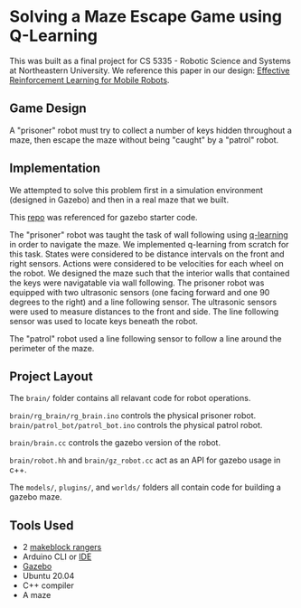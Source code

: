 
# Solving a Maze Escape Game using Q-Learning
This was built as a final project for CS 5335 - Robotic Science and Systems at Northeastern University.  We reference this paper in our design: [Effective Reinforcement Learning for Mobile Robots](http://www.sci.brooklyn.cuny.edu/~sklar/teaching/f06/air/papers/smart-icra2002.pdf). 

## Game Design
A "prisoner" robot must try to collect a number of keys hidden throughout a maze, then escape the maze without being "caught" by a "patrol" robot.

## Implementation
We attempted to solve this problem first in a simulation environment (designed in Gazebo) and then in a real maze that we built.


This [repo](https://github.com/NatTuck/cs5335hw-gazebo) was referenced for gazebo starter code.


The "prisoner" robot was taught the task of wall following using [q-learning](https://en.wikipedia.org/wiki/Q-learning) in order to navigate the maze.  We implemented q-learning from scratch for this task.  States were considered to be distance intervals on the front and right sensors.  Actions were considered to be velocities for each wheel on the robot.  We designed the maze such that the interior walls that contained the keys were navigatable via wall following.  The prisoner robot was equipped with two ultrasonic sensors (one facing forward and one 90 degrees to the right) and a line following sensor.  The ultrasonic sensors were used to measure distances to the front and side.  The line following sensor was used to locate keys beneath the robot.


The "patrol" robot used a line following sensor to follow a line around the perimeter of the maze.

## Project Layout
The `brain/` folder contains all relavant code for robot operations.

`brain/rg_brain/rg_brain.ino` controls the physical prisoner robot.
`brain/patrol_bot/patrol_bot.ino` controls the physical patrol robot.

`brain/brain.cc` controls the gazebo version of the robot.

`brain/robot.hh` and `brain/gz_robot.cc` act as an API for gazebo usage in c++.

The `models/`, `plugins/`, and `worlds/` folders all contain code for building a gazebo maze.

## Tools Used
- 2 [makeblock rangers](https://www.makeblock.com/project/ranger)
- Arduino CLI or [IDE](https://arduino-ide.en.softonic.com/)
- [Gazebo](http://gazebosim.org/) 
- Ubuntu 20.04
- C++ compiler
- A maze
